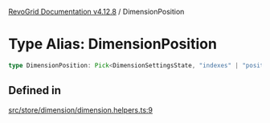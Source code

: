 [RevoGrid Documentation v4.12.8](README.md) / DimensionPosition

# Type Alias: DimensionPosition

```ts
type DimensionPosition: Pick<DimensionSettingsState, "indexes" | "positionIndexes" | "originItemSize" | "positionIndexToItem">;
```

## Defined in

[src/store/dimension/dimension.helpers.ts:9](https://github.com/revolist/revogrid/blob/c3ca1940d3bbc95c0549378ff25b8d267352be31/src/store/dimension/dimension.helpers.ts#L9)
